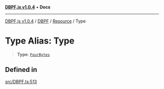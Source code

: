 [**DBPF.js v1.0.4**](../../../../README.md) • **Docs**

***

[DBPF.js v1.0.4](../../../../README.md) / [DBPF](../../../README.md) / [Resource](../README.md) / Type

# Type Alias: Type

> **Type**: [`FourBytes`](../../../../BufferStore/type-aliases/FourBytes.md)

## Defined in

[src/DBPF.ts:513](https://github.com/anonhostpi/DBPF.js/blob/5970b3db05862f3a4fc27886740f0325e027cf60/src/DBPF.ts#L513)

